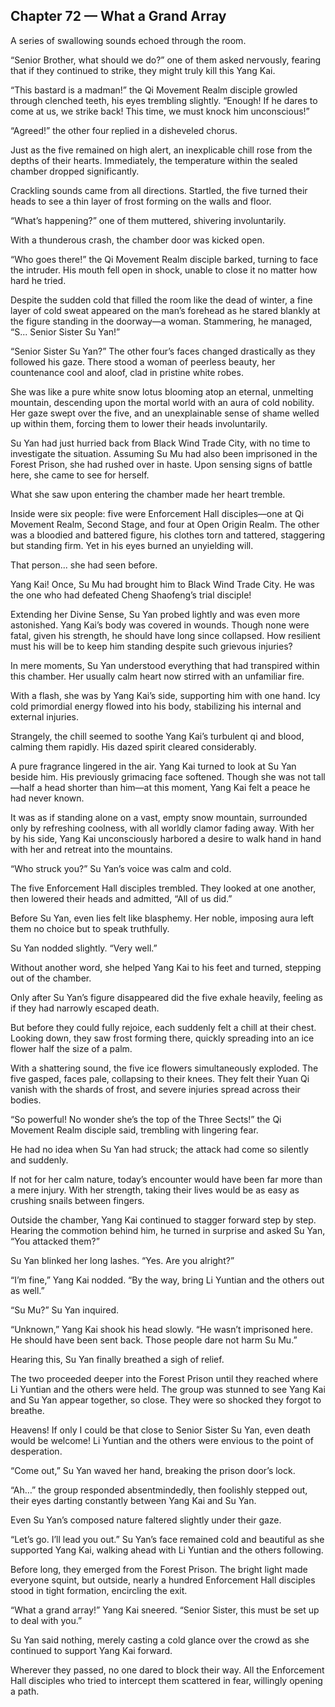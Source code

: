 ## Chapter 72 — What a Grand Array

A series of swallowing sounds echoed through the room.

“Senior Brother, what should we do?” one of them asked nervously, fearing that if they continued to strike, they might truly kill this Yang Kai.

“This bastard is a madman!” the Qi Movement Realm disciple growled through clenched teeth, his eyes trembling slightly. “Enough! If he dares to come at us, we strike back! This time, we must knock him unconscious!”

“Agreed!” the other four replied in a disheveled chorus.

Just as the five remained on high alert, an inexplicable chill rose from the depths of their hearts. Immediately, the temperature within the sealed chamber dropped significantly.

Crackling sounds came from all directions. Startled, the five turned their heads to see a thin layer of frost forming on the walls and floor.

“What’s happening?” one of them muttered, shivering involuntarily.

With a thunderous crash, the chamber door was kicked open.

“Who goes there!” the Qi Movement Realm disciple barked, turning to face the intruder. His mouth fell open in shock, unable to close it no matter how hard he tried.

Despite the sudden cold that filled the room like the dead of winter, a fine layer of cold sweat appeared on the man’s forehead as he stared blankly at the figure standing in the doorway—a woman. Stammering, he managed, “S... Senior Sister Su Yan!”

“Senior Sister Su Yan?” The other four’s faces changed drastically as they followed his gaze. There stood a woman of peerless beauty, her countenance cool and aloof, clad in pristine white robes.

She was like a pure white snow lotus blooming atop an eternal, unmelting mountain, descending upon the mortal world with an aura of cold nobility. Her gaze swept over the five, and an unexplainable sense of shame welled up within them, forcing them to lower their heads involuntarily.

Su Yan had just hurried back from Black Wind Trade City, with no time to investigate the situation. Assuming Su Mu had also been imprisoned in the Forest Prison, she had rushed over in haste. Upon sensing signs of battle here, she came to see for herself.

What she saw upon entering the chamber made her heart tremble.

Inside were six people: five were Enforcement Hall disciples—one at Qi Movement Realm, Second Stage, and four at Open Origin Realm. The other was a bloodied and battered figure, his clothes torn and tattered, staggering but standing firm. Yet in his eyes burned an unyielding will.

That person... she had seen before.

Yang Kai! Once, Su Mu had brought him to Black Wind Trade City. He was the one who had defeated Cheng Shaofeng’s trial disciple!

Extending her Divine Sense, Su Yan probed lightly and was even more astonished. Yang Kai’s body was covered in wounds. Though none were fatal, given his strength, he should have long since collapsed. How resilient must his will be to keep him standing despite such grievous injuries?

In mere moments, Su Yan understood everything that had transpired within this chamber. Her usually calm heart now stirred with an unfamiliar fire.

With a flash, she was by Yang Kai’s side, supporting him with one hand. Icy cold primordial energy flowed into his body, stabilizing his internal and external injuries.

Strangely, the chill seemed to soothe Yang Kai’s turbulent qi and blood, calming them rapidly. His dazed spirit cleared considerably.

A pure fragrance lingered in the air. Yang Kai turned to look at Su Yan beside him. His previously grimacing face softened. Though she was not tall—half a head shorter than him—at this moment, Yang Kai felt a peace he had never known.

It was as if standing alone on a vast, empty snow mountain, surrounded only by refreshing coolness, with all worldly clamor fading away. With her by his side, Yang Kai unconsciously harbored a desire to walk hand in hand with her and retreat into the mountains.

“Who struck you?” Su Yan’s voice was calm and cold.

The five Enforcement Hall disciples trembled. They looked at one another, then lowered their heads and admitted, “All of us did.”

Before Su Yan, even lies felt like blasphemy. Her noble, imposing aura left them no choice but to speak truthfully.

Su Yan nodded slightly. “Very well.”

Without another word, she helped Yang Kai to his feet and turned, stepping out of the chamber.

Only after Su Yan’s figure disappeared did the five exhale heavily, feeling as if they had narrowly escaped death.

But before they could fully rejoice, each suddenly felt a chill at their chest. Looking down, they saw frost forming there, quickly spreading into an ice flower half the size of a palm.

With a shattering sound, the five ice flowers simultaneously exploded. The five gasped, faces pale, collapsing to their knees. They felt their Yuan Qi vanish with the shards of frost, and severe injuries spread across their bodies.

“So powerful! No wonder she’s the top of the Three Sects!” the Qi Movement Realm disciple said, trembling with lingering fear.

He had no idea when Su Yan had struck; the attack had come so silently and suddenly.

If not for her calm nature, today’s encounter would have been far more than a mere injury. With her strength, taking their lives would be as easy as crushing snails between fingers.

Outside the chamber, Yang Kai continued to stagger forward step by step. Hearing the commotion behind him, he turned in surprise and asked Su Yan, “You attacked them?”

Su Yan blinked her long lashes. “Yes. Are you alright?”

“I’m fine,” Yang Kai nodded. “By the way, bring Li Yuntian and the others out as well.”

“Su Mu?” Su Yan inquired.

“Unknown,” Yang Kai shook his head slowly. “He wasn’t imprisoned here. He should have been sent back. Those people dare not harm Su Mu.”

Hearing this, Su Yan finally breathed a sigh of relief.

The two proceeded deeper into the Forest Prison until they reached where Li Yuntian and the others were held. The group was stunned to see Yang Kai and Su Yan appear together, so close. They were so shocked they forgot to breathe.

Heavens! If only I could be that close to Senior Sister Su Yan, even death would be welcome! Li Yuntian and the others were envious to the point of desperation.

“Come out,” Su Yan waved her hand, breaking the prison door’s lock.

“Ah…” the group responded absentmindedly, then foolishly stepped out, their eyes darting constantly between Yang Kai and Su Yan.

Even Su Yan’s composed nature faltered slightly under their gaze.

“Let’s go. I’ll lead you out.” Su Yan’s face remained cold and beautiful as she supported Yang Kai, walking ahead with Li Yuntian and the others following.

Before long, they emerged from the Forest Prison. The bright light made everyone squint, but outside, nearly a hundred Enforcement Hall disciples stood in tight formation, encircling the exit.

“What a grand array!” Yang Kai sneered. “Senior Sister, this must be set up to deal with you.”

Su Yan said nothing, merely casting a cold glance over the crowd as she continued to support Yang Kai forward.

Wherever they passed, no one dared to block their way. All the Enforcement Hall disciples who tried to intercept them scattered in fear, willingly opening a path.